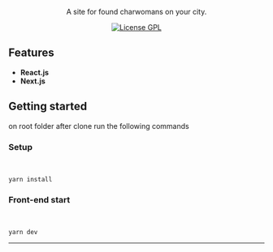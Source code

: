<p align="center">A site for found charwomans on your city. </p>

<p align="center">
  <a href="https://opensource.org/licenses/GPL-3.0">
    <img src="https://img.shields.io/github/license/rafaeldellaquila/podcastr-web?style=flat-square" alt="License GPL">
  </a>
</p>

[//]: #

## Features

[//]: #

- **React.js**
- **Next.js**

## Getting started

on root folder after clone run the following commands

### Setup

  <br/>

```
yarn install
```

### Front-end start

 <br/>

```
yarn dev
```

---
